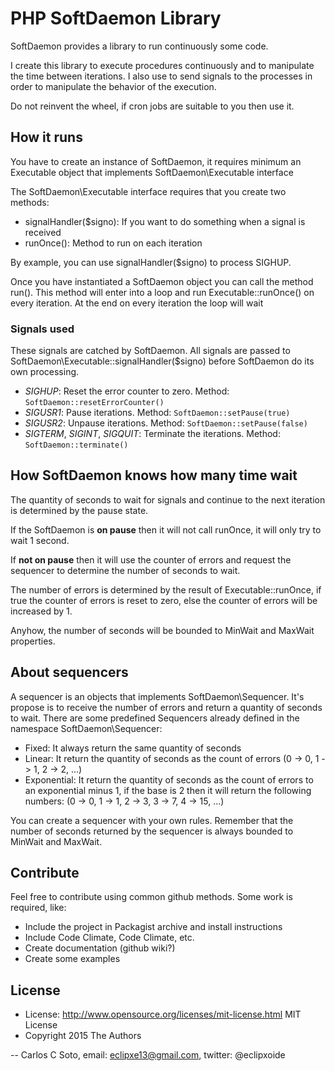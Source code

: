 # PHP SoftDaemon Library

SoftDaemon provides a library to run continuously some code.

I create this library to execute procedures continuously and to manipulate the time between iterations. I also use to send signals to the processes in order to manipulate the behavior of the execution.

Do not reinvent the wheel, if cron jobs are suitable to you then use it.

## How it runs

You have to create an instance of SoftDaemon, it requires minimum an Executable object that implements SoftDaemon\Executable interface 

The SoftDaemon\Executable interface requires that you create two methods:

- signalHandler($signo): If you want to do something when a signal is received
- runOnce(): Method to run on each iteration

By example, you can use signalHandler($signo) to process SIGHUP.

Once you have instantiated a SoftDaemon object you can call the method run().
This method will enter into a loop and run Executable::runOnce() on every iteration.
At the end on every iteration the loop will wait

### Signals used

These signals are catched by SoftDaemon. All signals are passed to SoftDaemon\Executable::signalHandler($signo) before SoftDaemon do its own processing.

- *SIGHUP*: Reset the error counter to zero. Method: `SoftDaemon::resetErrorCounter()`
- *SIGUSR1*: Pause iterations. Method: `SoftDaemon::setPause(true)`
- *SIGUSR2*: Unpause iterations. Method: `SoftDaemon::setPause(false)`
- *SIGTERM*, *SIGINT*, *SIGQUIT*: Terminate the iterations. Method: `SoftDaemon::terminate()`


## How SoftDaemon knows how many time wait

The quantity of seconds to wait for signals and continue to the next iteration is determined by the pause state.

If the SoftDaemon is **on pause** then it will not call runOnce, it will only try to wait 1 second.

If **not on pause** then it will use the counter of errors and request the sequencer to determine the number of seconds to wait.

The number of errors is determined by the result of Executable::runOnce, if true the counter of errors is reset to zero, else the counter of errors will be increased by 1.

Anyhow, the number of seconds will be bounded to MinWait and MaxWait properties.

## About sequencers

A sequencer is an objects that implements SoftDaemon\Sequencer. It's propose is to receive the number of errors and return a quantity of seconds to wait. There are some predefined Sequencers already defined in the namespace SoftDaemon\Sequencer:

- Fixed: It always return the same quantity of seconds
- Linear: It return the quantity of seconds as the count of errors (0 -> 0, 1 -> 1, 2 -> 2, ...)
- Exponential: It return the quantity of seconds as the count of errors to an exponential minus 1, if the base is 2 then it will return the following numbers: (0 -> 0, 1 -> 1, 2 -> 3, 3 -> 7, 4 -> 15, ...)

You can create a sequencer with your own rules. Remember that the number of seconds returned by the sequencer is always bounded to MinWait and MaxWait.

## Contribute

Feel free to contribute using common github methods.
Some work is required, like:

* Include the project in Packagist archive and install instructions
* Include Code Climate, Code Climate, etc.
* Create documentation (github wiki?)
* Create some examples

## License

* License: http://www.opensource.org/licenses/mit-license.html MIT License
* Copyright 2015 The Authors

-- Carlos C Soto, email: eclipxe13@gmail.com, twitter: @eclipxoide